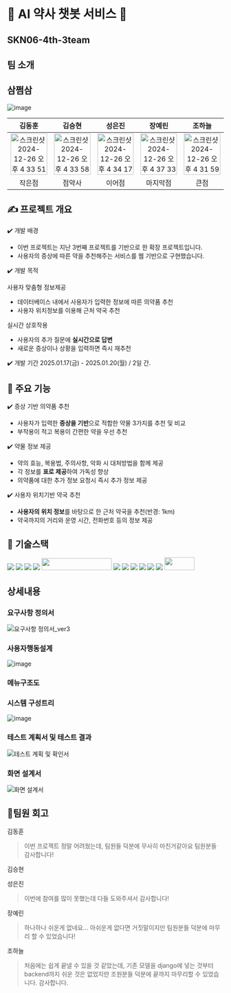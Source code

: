 # 💊 AI 약사 챗봇 서비스 💊
## SKN06-4th-3team

## 팀 소개
## 삼쩜삼

![image](https://github.com/user-attachments/assets/a93de181-7b8f-48b1-8b76-62144617bf84)

| 김동훈 | 김승현 | 성은진 | 장예린 | 조하늘 |
|:--------------------:|:--------------------:|:--------------------:|:--------------------:|:--------------------:|
|<img width="100%" alt="스크린샷 2024-12-26 오후 4 33 51" src="https://github.com/user-attachments/assets/4c0c4e85-7bac-415e-9bb9-9c30d1d4ecc3" />|<img width="100%" alt="스크린샷 2024-12-26 오후 4 33 58" src="https://github.com/user-attachments/assets/0f87396c-d631-42e2-a4f0-3af2dbaa46d6" />  |<img width="100%" alt="스크린샷 2024-12-26 오후 4 34 17" src="https://github.com/user-attachments/assets/177f6c5e-1d34-44f3-8406-675a76864453" />|<img width="100%" alt="스크린샷 2024-12-26 오후 4 37 33" src="https://github.com/user-attachments/assets/5f979f3c-ff43-438b-85f8-407b9585fa63" />|<img width="100%" alt="스크린샷 2024-12-26 오후 4 31 59" src="https://github.com/user-attachments/assets/049bdda2-d041-4517-8047-5b731dae664c" />|
| 작은점| 점약사| 이어점| 마지막점| 큰점|

## ✍️ 프로젝트 개요
✔️ 개발 배경

- 이번 프로젝트는 지난 3번째 프로젝트를 기반으로 한 확장 프로젝트입니다. 
- 사용자의 증상에 따른 약을 추천해주는 서비스를 웹 기반으로 구현했습니다. 

✔️ 개발 목적

사용자 맞춤형 정보제공
- 데이터베이스 내에서 사용자가 입력한 정보에 따른 의약품 추천
- 사용자 위치정보를 이용해 근처 약국 추천

실시간 상호작용
- 사용자의 추가 질문에 **실시간으로 답변**
- 새로운 증상이나 상황을 입력하면 즉시 재추천

✔️ 개발 기간 
2025.01.17(금) - 2025.01.20(월) / 2일 간.

## 📝 주요 기능
✔️ 증상 기반 의약품 추천
- 사용자가 입력한 **증상을 기반**으로 적합한 약물 3가지를 추천 및 비교
- 부작용이 적고 복용이 간편한 약을 우선 추천

✔️ 약물 정보 제공
- 약의 효능, 복용법, 주의사항, 악화 시 대처방법을 함께 제공
- 각 정보를 **표로 제공**하여 가독성 향상
- 의약품에 대한 추가 정보 요청시 즉시 추가 정보 제공

✔️ 사용자 위치기반 약국 추천
- **사용자의 위치 정보**를 바탕으로 한 근처 약국을 추천(반경: 1km) 
- 약국까지의 거리와 운영 시간, 전화번호 등의 정보 제공

## 🔨 기술스택
<div>
<img src="https://img.shields.io/badge/python-3776AB?style=for-the-badge&logo=python&logoColor=white">
<img src="https://img.shields.io/badge/langchain-F7DF1E?style=for-the-badge&logo=langchain&logoColor=black">
<img src="https://img.shields.io/badge/openai-0769AD?style=for-the-badge&logo=openai&logoColor=black">
<img src="https://img.shields.io/badge/git-F05032?style=for-the-badge&logo=git&logoColor=white">
<img src="https://github.com/user-attachments/assets/c8cd01e7-6ce6-46db-8cc3-b13286829cf3" width="163" height="28"/>
<img src="https://img.shields.io/badge/html5-E34F26?style=for-the-badge&logo=html5&logoColor=white">
<img src="https://img.shields.io/badge/css-1572B6?style=for-the-badge&logo=css3&logoColor=white">
<img src="https://img.shields.io/badge/javascript-F7DF1E?style=for-the-badge&logo=javascript&logoColor=black">
<img src="https://img.shields.io/badge/django-092E20?style=for-the-badge&logo=django&logoColor=white">
<img src="https://img.shields.io/badge/bootstrap-7952B3?style=for-the-badge&logo=bootstrap&logoColor=white">
<img src="https://img.shields.io/badge/ubuntu-E95420?style=for-the-badge&logo=ubuntu&logoColor=white">
<img src="https://github.com/user-attachments/assets/3538bfa4-e444-4e46-abf6-d7bdd3d8428c" width = "70", height="30"/>

</div>



## 상세내용

### 요구사항 정의서
![요구사항 정의서_ver3](https://github.com/user-attachments/assets/7197de46-8e6f-4e39-b9e3-5021e2be3a73)

### 사용자행동설계
![image](https://github.com/user-attachments/assets/efc93728-b968-41ff-84fd-414783452ce0)

### 메뉴구조도

### 시스템 구성트리
![image](https://github.com/user-attachments/assets/77a73f16-cc9d-466c-9b02-de7a255b552f)

### 테스트 계획서 및 테스트 결과 
![테스트 계획 및 확인서](https://github.com/user-attachments/assets/346108f8-c821-4d02-a2d7-906c02758b02)

### 화면 설계서
![화면 설계서](https://github.com/user-attachments/assets/53659afe-08ca-49c8-b575-4a56c9df9a85)

## 💭팀원 회고
김동훈
> 이번 프로젝트 정말 어려웠는데, 팀원들 덕분에 무사히 마친거같아요 팀원분들 감사합니다!
> 
김승현
> 
>
성은진
> 이번에 참여를 많이 못했는데 다들 도와주셔서 감사합니다!

장예린
> 하나하나 쉬운게 없네요... 아쉬운게 없다면 거짓말이지만 팀원분들 덕분에 마무리 할 수 있었습니다!
 
조하늘
> 처음에는 쉽게 끝낼 수 있을 것 같았는데, 기존 모델을 django에 넣는 것부터 backend까지 쉬운 것은 없었지만 조원분들 덕분에 끝까지 마무리할 수 있었습니다. 감사합니다. 


